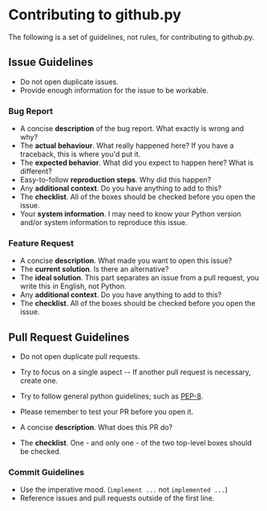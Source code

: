 # Contributing to github.py

The following is a set of guidelines, not rules, for contributing to github.py.


## Issue Guidelines

<!-- A good example issue can be found [here](...). -->

- Do not open duplicate issues.
- Provide enough information for the issue to be workable.


### Bug Report

- A concise **description** of the bug report. What exactly is wrong and why?
- The **actual behaviour**. What really happened here? If you have a traceback, this is where you'd put it.
- The **expected behavior**. What did you expect to happen here? What is different?
- Easy-to-follow **reproduction steps**. Why did this happen?
- Any **additional context**. Do you have anything to add to this?
- The **checklist**. All of the boxes should be checked before you open the issue.
- Your **system information**. I may need to know your Python version and/or system information to reproduce this issue.


### Feature Request

- A concise **description**. What made you want to open this issue?
- The **current solution**. Is there an alternative?
- The **ideal solution**. This part separates an issue from a pull request, you write this in English, not Python.
- Any **additional context**. Do you have anything to add to this?
- The **checklist**. All of the boxes should be checked before you open the issue.


## Pull Request Guidelines

<!-- A good example pull request can be found [here](...). -->

- Do not open duplicate pull requests.
- Try to focus on a single aspect -- If another pull request is necessary, create one.
- Try to follow general python guidelines; such as [PEP-8](https://www.python.org/dev/peps/pep-0008/).
- Please remember to test your PR before you open it.

- A concise **description**. What does this PR do?
- The **checklist**. One - and only one - of the two top-level boxes should be checked.


### Commit Guidelines

- Use the imperative mood. (`implement ...` not `implemented ...`)
- Reference issues and pull requests outside of the first line.
